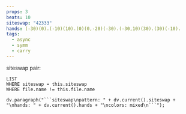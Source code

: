 ```yaml
---
props: 3
beats: 10
siteswap: "42333"
hands: (-30)(0).(-10)(10).(0)(0,-20)(-30).(-30,10)(30).(30)(-10).
tags:
  - async
  - symm
  - carry
---
```


siteswap pair:
```dataview
LIST
WHERE siteswap = this.siteswap
WHERE file.name != this.file.name
```
```dataviewjs
dv.paragraph("```siteswap\npattern: " + dv.current().siteswap + "\nhands: " + dv.current().hands + "\ncolors: mixed\n```");
```
